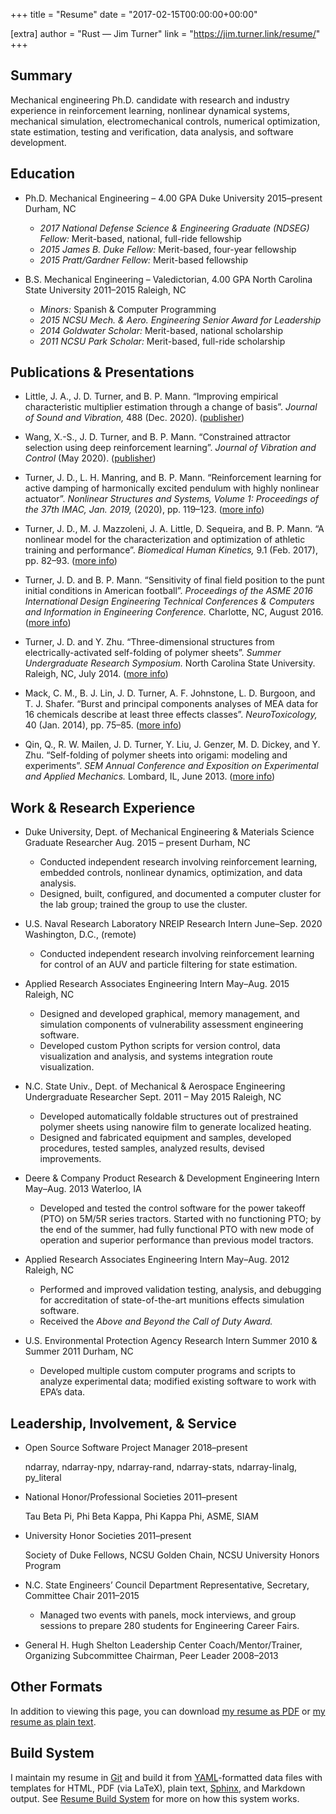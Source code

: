 +++
title = "Resume"
date = "2017-02-15T00:00:00+00:00"

[extra]
author = "Rust — Jim Turner"
link = "https://jim.turner.link/resume/"
+++
<h2 id="summary">Summary</h2>

<p>Mechanical engineering Ph.D. candidate with research and industry experience in reinforcement learning, nonlinear dynamical systems, mechanical simulation, electromechanical controls, numerical optimization, state estimation, testing and verification, data analysis, and software development.</p>

<h2 id="education">Education</h2>

<ul>
<li><p><span class="resume-entry-head">
<span class="resume-entry-left">
<span class="resume-entry-name">
Ph.D. Mechanical Engineering
– 4.00 GPA
</span>
<span class="resume-entry-title">
Duke University
</span>
</span>
<span class="resume-entry-right">
<span class="resume-entry-date">
2015–present
</span>
<span class="resume-entry-location">
Durham, NC
</span>
</span>
</span></p>

<ul>
<li><em>2017 National Defense Science &amp; Engineering Graduate (NDSEG) Fellow:</em> Merit-based, national, full-ride fellowship</li>
<li><em>2015 James B. Duke Fellow:</em> Merit-based, four-year fellowship</li>
<li><em>2015 Pratt/Gardner Fellow:</em> Merit-based fellowship</li>
</ul></li>

<li><p><span class="resume-entry-head">
<span class="resume-entry-left">
<span class="resume-entry-name">
B.S. Mechanical Engineering
– Valedictorian, 4.00 GPA
</span>
<span class="resume-entry-title">
North Carolina State University
</span>
</span>
<span class="resume-entry-right">
<span class="resume-entry-date">
2011–2015
</span>
<span class="resume-entry-location">
Raleigh, NC
</span>
</span>
</span></p>

<ul>
<li><em>Minors:</em> Spanish &amp; Computer Programming</li>
<li><em>2015 NCSU Mech. &amp; Aero. Engineering Senior Award for Leadership</em></li>
<li><em>2014 Goldwater Scholar:</em> Merit-based, national scholarship</li>
<li><em>2011 NCSU Park Scholar:</em> Merit-based, full-ride scholarship</li>
</ul></li>
</ul>

<h2 id="publications-presentations">Publications &amp; Presentations</h2>

<ul>
<li><p><span class="resume-publication">
Little, J. A., J. D. Turner, and B. P. Mann. “Improving empirical characteristic multiplier estimation through a change of basis”. <em>Journal of Sound and Vibration,</em> 488 (Dec. 2020).
(<a href="https://doi.org/10.1016/j.jsv.2020.115613">publisher</a>)
</span></p></li>

<li><p><span class="resume-publication">
Wang, X.-S., J. D. Turner, and B. P. Mann. “Constrained attractor selection using deep reinforcement learning”. <em>Journal of Vibration and Control</em> (May 2020).
(<a href="https://doi.org/10.1177/1077546320930144">publisher</a>)
</span></p></li>

<li><p><span class="resume-publication">
Turner, J. D., L. H. Manring, and B. P. Mann. “Reinforcement learning for active damping of harmonically excited pendulum with highly nonlinear actuator”. <em>Nonlinear Structures and Systems, Volume 1: Proceedings of the 37th IMAC, Jan. 2019,</em> (2020), pp. 119–123.
(<a href="https://jim.turner.link/pages/reinforcement-learning-for-nonlinear-active-damping/">more info</a>)
</span></p></li>

<li><p><span class="resume-publication">
Turner, J. D., M. J. Mazzoleni, J. A. Little, D. Sequeira, and B. P. Mann. “A nonlinear model for the characterization and optimization of athletic training and performance”. <em>Biomedical Human Kinetics,</em> 9.1 (Feb. 2017), pp. 82–93.
(<a href="https://jim.turner.link/pages/nonlinear-model-athletic-training/">more info</a>)
</span></p></li>

<li><p><span class="resume-publication">
Turner, J. D. and B. P. Mann. “Sensitivity of final field position to the punt initial conditions in American football”. <em>Proceedings of the ASME 2016 International Design Engineering Technical Conferences &amp; Computers and Information in Engineering Conference.</em> Charlotte, NC, August 2016.
(<a href="https://jim.turner.link/pages/football-punts/">more info</a>)
</span></p></li>

<li><p><span class="resume-publication">
Turner, J. D. and Y. Zhu. “Three-dimensional structures from electrically-activated self-folding of polymer sheets”. <em>Summer Undergraduate Research Symposium.</em> North Carolina State University. Raleigh, NC, July 2014.
(<a href="https://jim.turner.link/pages/self-folding/">more info</a>)
</span></p></li>

<li><p><span class="resume-publication">
Mack, C. M., B. J. Lin, J. D. Turner, A. F. Johnstone, L. D. Burgoon, and T. J. Shafer. “Burst and principal components analyses of MEA data for 16 chemicals describe at least three effects classes”. <em>NeuroToxicology,</em> 40 (Jan. 2014), pp. 75–85.
(<a href="https://jim.turner.link/pages/neuronal-networks/">more info</a>)
</span></p></li>

<li><p><span class="resume-publication">
Qin, Q., R. W. Mailen, J. D. Turner, Y. Liu, J. Genzer, M. D. Dickey, and Y. Zhu. “Self-folding of polymer sheets into origami: modeling and experiments”. <em>SEM Annual Conference and Exposition on Experimental and Applied Mechanics.</em> Lombard, IL, June 2013.
(<a href="https://jim.turner.link/pages/self-folding/">more info</a>)
</span></p></li>
</ul>

<h2 id="work-research-experience">Work &amp; Research Experience</h2>

<ul>
<li><p><span class="resume-entry-head">
<span class="resume-entry-left">
<span class="resume-entry-name">
Duke University, Dept. of Mechanical Engineering &amp; Materials Science
</span>
<span class="resume-entry-title">
Graduate Researcher
</span>
</span>
<span class="resume-entry-right">
<span class="resume-entry-date">
Aug. 2015 – present
</span>
<span class="resume-entry-location">
Durham, NC
</span>
</span>
</span></p>

<ul>
<li>Conducted independent research involving reinforcement learning, embedded controls, nonlinear dynamics, optimization, and data analysis.</li>
<li>Designed, built, configured, and documented a computer cluster for the lab group; trained the group to use the cluster.</li>
</ul></li>

<li><p><span class="resume-entry-head">
<span class="resume-entry-left">
<span class="resume-entry-name">
U.S. Naval Research Laboratory
</span>
<span class="resume-entry-title">
NREIP Research Intern
</span>
</span>
<span class="resume-entry-right">
<span class="resume-entry-date">
June–Sep. 2020
</span>
<span class="resume-entry-location">
Washington, D.C., (remote)
</span>
</span>
</span></p>

<ul>
<li>Conducted independent research involving reinforcement learning for control of an AUV and particle filtering for state estimation.</li>
</ul></li>

<li><p><span class="resume-entry-head">
<span class="resume-entry-left">
<span class="resume-entry-name">
Applied Research Associates
</span>
<span class="resume-entry-title">
Engineering Intern
</span>
</span>
<span class="resume-entry-right">
<span class="resume-entry-date">
May–Aug. 2015
</span>
<span class="resume-entry-location">
Raleigh, NC
</span>
</span>
</span></p>

<ul>
<li>Designed and developed graphical, memory management, and simulation components of vulnerability assessment engineering software.</li>
<li>Developed custom Python scripts for version control, data visualization and analysis, and systems integration route visualization.</li>
</ul></li>

<li><p><span class="resume-entry-head">
<span class="resume-entry-left">
<span class="resume-entry-name">
N.C. State Univ., Dept. of Mechanical &amp; Aerospace Engineering
</span>
<span class="resume-entry-title">
Undergraduate Researcher
</span>
</span>
<span class="resume-entry-right">
<span class="resume-entry-date">
Sept. 2011 – May 2015
</span>
<span class="resume-entry-location">
Raleigh, NC
</span>
</span>
</span></p>

<ul>
<li>Developed automatically foldable structures out of prestrained polymer sheets using nanowire film to generate localized heating.</li>
<li>Designed and fabricated equipment and samples, developed procedures, tested samples, analyzed results, devised improvements.</li>
</ul></li>

<li><p><span class="resume-entry-head">
<span class="resume-entry-left">
<span class="resume-entry-name">
Deere &amp; Company
</span>
<span class="resume-entry-title">
Product Research &amp; Development Engineering Intern
</span>
</span>
<span class="resume-entry-right">
<span class="resume-entry-date">
May–Aug. 2013
</span>
<span class="resume-entry-location">
Waterloo, IA
</span>
</span>
</span></p>

<ul>
<li>Developed and tested the control software for the power takeoff (PTO) on 5M/5R series tractors. Started with no functioning PTO; by the end of the summer, had fully functional PTO with new mode of operation and superior performance than previous model tractors.</li>
</ul></li>

<li><p><span class="resume-entry-head">
<span class="resume-entry-left">
<span class="resume-entry-name">
Applied Research Associates
</span>
<span class="resume-entry-title">
Engineering Intern
</span>
</span>
<span class="resume-entry-right">
<span class="resume-entry-date">
May–Aug. 2012
</span>
<span class="resume-entry-location">
Raleigh, NC
</span>
</span>
</span></p>

<ul>
<li>Performed and improved validation testing, analysis, and debugging for accreditation of state-of-the-art munitions effects simulation software.</li>
<li>Received the <em>Above and Beyond the Call of Duty Award.</em></li>
</ul></li>

<li><p><span class="resume-entry-head">
<span class="resume-entry-left">
<span class="resume-entry-name">
U.S. Environmental Protection Agency
</span>
<span class="resume-entry-title">
Research Intern
</span>
</span>
<span class="resume-entry-right">
<span class="resume-entry-date">
Summer 2010 &amp; Summer 2011
</span>
<span class="resume-entry-location">
Durham, NC
</span>
</span>
</span></p>

<ul>
<li>Developed multiple custom computer programs and scripts to analyze experimental data; modified existing software to work with EPA’s data.</li>
</ul></li>
</ul>

<h2 id="leadership-involvement-service">Leadership, Involvement, &amp; Service</h2>

<ul>
<li><p><span class="resume-entry-head">
<span class="resume-entry-left">
<span class="resume-entry-name">
Open Source Software Project Manager
</span>
</span>
<span class="resume-entry-right">
<span class="resume-entry-date">
2018–present
</span>
</span>
</span></p>

<p>ndarray, ndarray-npy, ndarray-rand, ndarray-stats, ndarray-linalg, py_literal</p></li>

<li><p><span class="resume-entry-head">
<span class="resume-entry-left">
<span class="resume-entry-name">
National Honor/Professional Societies
</span>
</span>
<span class="resume-entry-right">
<span class="resume-entry-date">
2011–present
</span>
</span>
</span></p>

<p>Tau Beta Pi, Phi Beta Kappa, Phi Kappa Phi, ASME, SIAM</p></li>

<li><p><span class="resume-entry-head">
<span class="resume-entry-left">
<span class="resume-entry-name">
University Honor Societies
</span>
</span>
<span class="resume-entry-right">
<span class="resume-entry-date">
2011–present
</span>
</span>
</span></p>

<p>Society of Duke Fellows, NCSU Golden Chain, NCSU University Honors Program</p></li>

<li><p><span class="resume-entry-head">
<span class="resume-entry-left">
<span class="resume-entry-name">
N.C. State Engineers’ Council
</span>
<span class="resume-entry-title">
Department Representative, Secretary, Committee Chair
</span>
</span>
<span class="resume-entry-right">
<span class="resume-entry-date">
2011–2015
</span>
</span>
</span></p>

<ul>
<li>Managed two events with panels, mock interviews, and group sessions to prepare 280 students for Engineering Career Fairs.</li>
</ul></li>

<li><p><span class="resume-entry-head">
<span class="resume-entry-left">
<span class="resume-entry-name">
General H. Hugh Shelton Leadership Center
</span>
<span class="resume-entry-title">
Coach/Mentor/Trainer, Organizing Subcommittee Chairman, Peer Leader
</span>
</span>
<span class="resume-entry-right">
<span class="resume-entry-date">
2008–2013
</span>
</span>
</span></p></li>
</ul>

<h2 id="other-formats">Other Formats</h2>

<p>In addition to viewing this page, you can
download <a href="https://jim.turner.link/downloads/resume-web.pdf">my resume as PDF</a>
or <a href="https://jim.turner.link/downloads/resume-web.txt">my resume as plain text</a>.</p>

<h2 id="build-system">Build System</h2>

<p>I maintain my resume in <a href="https://www.git-scm.com/">Git</a> and build it from <a href="http://yaml.org/">YAML</a>-formatted data files
with templates for HTML, PDF (via LaTeX), plain text, <a href="http://sphinx-doc.org/">Sphinx</a>, and Markdown
output. See <a href="https://jim.turner.link/pages/resume-build-system/">Resume Build System</a> for more on how this system works.</p>